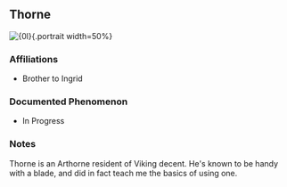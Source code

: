 ## Thorne
![{0l}](../blank.png){.portrait width=50%}

### Affiliations
- Brother to Ingrid

### Documented Phenomenon
- In Progress

### Notes
Thorne is an Arthorne resident of Viking decent. He's known to be handy with a blade, and did in fact teach me the basics of using one.
